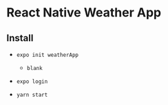 # React Native Weather App

## Install

- `expo init weatherApp`

  - `blank`

- `expo login`

- `yarn start`
